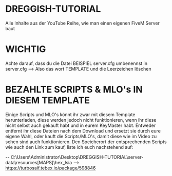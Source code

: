 # DREGGISH-TUTORIAL
Alle Inhalte aus der YouTube Reihe, wie man einen eigenen FiveM Server baut

# WICHTIG
Achte darauf, dass du die Datei BEISPIEL server.cfg umbenennst in server.cfg --> Also das wort TEMPLATE und die Leerzeichen löschen

# BEZAHLTE SCRIPTS & MLO's IN DIESEM TEMPLATE
Einige Scripts und MLO's könnt ihr zwar mit diesem Template herunterladen, diese werden jedoch nicht funktionieren, wenn ihr diese nicht selbst auch gekauft habt und in eurem KeyMaster habt. 
Entweder entfernt ihr diese Dateien nach dem Download und ersetzt sie durch eure eigene Wahl, oder kauft die Scripts/MLO's, damit diese wie im Video zu sehen sind auch funktionieren. 
Den Speicherort der entsprechenden Scripts wie auch den Link zum kauf, liste ich euch nachstehend auf: 

-- C:\Users\Administrator\Desktop\DREGGISH-TUTORIAL\server-data\resources\[MAPS]\hex_lsia --> https://turbosaif.tebex.io/package/598846